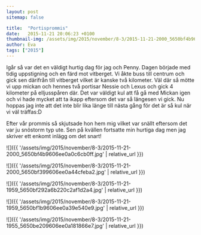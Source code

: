 ```yaml
---
layout: post
sitemap: false

title:  "Portisprommis"
date:   2015-11-21 20:06:23 +0100
thumbnail-img: /assets/img/2015/november/8-3/2015-11-21-2000_5650bf4b9606ee0a0c6cb0ff.jpg
author: Eva
tags: ["2015"]
---
```


Igår så var det en väldigt hurtig dag för jag och Penny. Dagen började med tidig uppstigning och en färd mot vitberget. Vi åkte buss till centrum och gick sen därifrån till vitberget vilket är kanske två kilometer. Väl där så mötte vi upp mickan och hennes två portisar Nessie och Lexus och gick 4 kilometer på elljusspåren där. Det var väldigt kul att få gå med Mickan igen och vi hade mycket att ta ikapp eftersom det var så längesen vi gick. Nu hoppas jag inte att det inte blir lika länge till nästa gång för det är så kul när vi väl träffas:D 

Efter vår prommis så skjutsade hon hem mig vilket var snällt eftersom det var ju snöstorm typ ute. Sen på kvällen fortsatte min hurtiga dag men jag skriver ett enkomt inlägg om det snart!

![]({{ '/assets/img/2015/november/8-3/2015-11-21-2000_5650bf4b9606ee0a0c6cb0ff.jpg'  | relative_url }})

![]({{ '/assets/img/2015/november/8-3/2015-11-21-2000_5650bf399606ee0a44cfeba2.jpg'  | relative_url }})

![]({{ '/assets/img/2015/november/8-3/2015-11-21-1959_5650bf292a6b220c2af1d2a4.jpg'  | relative_url }})

![]({{ '/assets/img/2015/november/8-3/2015-11-21-1959_5650bf1b9606ee0a39e540e9.jpg'  | relative_url }})

![]({{ '/assets/img/2015/november/8-3/2015-11-21-1955_5650be209606ee0a181866e7.jpg'  | relative_url }})

